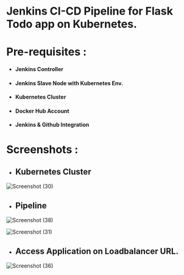# Jenkins CI-CD Pipeline for Flask Todo app on Kubernetes.

# Pre-requisites :

- #### Jenkins Controller
- #### Jenkins Slave Node with Kubernetes Env.
- #### Kubernetes Cluster
- #### Docker Hub Account
- #### Jenkins & Github Integration

# Screenshots :

- ## Kubernetes Cluster


![Screenshot (30)](https://user-images.githubusercontent.com/86839948/211161124-d0a5d9ae-a219-4654-95c5-2de8d07a059f.jpg)


- ## Pipeline


![Screenshot (38)](https://user-images.githubusercontent.com/86839948/211160654-a32944fc-4b36-4d61-82b0-747f925a5af3.jpg)


![Screenshot (31)](https://user-images.githubusercontent.com/86839948/211160737-1b4e2edf-a964-4a1a-b34f-99a01d38e583.jpg)



- ## Access Application on Loadbalancer URL.


![Screenshot (36)](https://user-images.githubusercontent.com/86839948/211161336-531aceaa-021d-4e71-b504-30e2b7383e21.jpg)


